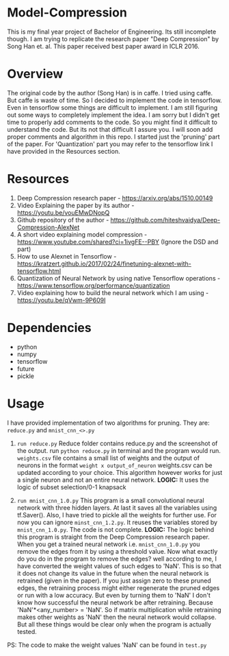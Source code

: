 # Model-Compression
This is my final year project of Bachelor of Engineering. Its still incomplete though. I am trying to replicate the research paper "Deep Compression" by Song Han et. al. This paper received best paper award in ICLR 2016.

# Overview
The original code by the author (Song Han) is in caffe. I tried using caffe. But caffe is waste of time. So I decided to implement the code in tensorflow. Even in tensorflow some things are difficult to implement. I am still figuring out some ways to completely implement the idea. I am sorry but I didn't get time to properly add comments to the code. So you might find it difficult to understand the code. But its not that difficult I assure you. I will soon add proper comments and algorithm in this repo. I started just the 'pruning' part of the paper. For 'Quantization' part you may refer to the tensorflow link I have provided in the Resources section.

# Resources
1) Deep Compression research paper - https://arxiv.org/abs/1510.00149
2) Video Explaining the paper by its author - https://youtu.be/vouEMwDNopQ
3) Github repository of the author - https://github.com/hiteshvaidya/Deep-Compression-AlexNet
4) A short video explaining model compression - https://www.youtube.com/shared?ci=1ivgFE--PBY (Ignore the DSD and part)
5) How to use Alexnet in Tensorflow - https://kratzert.github.io/2017/02/24/finetuning-alexnet-with-tensorflow.html
6) Quantization of Neural Network by using native Tensorflow operations - https://www.tensorflow.org/performance/quantization
7) Video explaining how to build the neural network which I am using - https://youtu.be/qVwm-9P609I

# Dependencies
* python
* numpy
* tensorflow
* future
* pickle

# Usage
I have provided implementation of two algorithms for pruning. They are: `reduce.py` and `mnist_cnn_<>.py`

1) `run reduce.py`
Reduce folder contains reduce.py and the screenshot of the output. run `python reduce.py` in terminal and the program would run. `weights.csv` file contains a small list of weights and the output of neurons in the format `weight x output_of_neuron`
weights.csv can be updated according to your choice. This algorithm however works for just a single neuron and not an entire neural network.
__LOGIC:__
It uses the logic of subset selection/0-1 knapsack

2) `run mnist_cnn_1.0.py`
This program is a small convolutional neural network with three hidden layers. At last it saves all the variables using tf.Saver(). Also, I have tried to pickle all the weights for further use.
For now you can ignore `minst_cnn_1.2.py`. It reuses the variables stored by `mnist_cnn_1.0.py`. The code is not complete. 
**LOGIC:**
The logic behind this program is straight from the Deep Compression research paper. When you get a trained neural network i.e. `mnist_cnn_1.0.py` you remove the edges from it by using a threshold value. Now what exactly do you do in the program to remove the edges? well according to me, I have converted the weight values of such edges to 'NaN'. This is so that it does not change its value in the future when the neural network is retrained (given in the paper). If you just assign zero to these pruned edges, the retraining process might either regenerate the pruned edges or run with a low accuracy.
But even by turning them to 'NaN' I don't know how successful the neural network be after retraining. Because 'NaN'*<any_number> = 'NaN'. So if matrix multiplication while retraining makes other weights as 'NaN' then the neural network would collapse. But all these things would be clear only when the program is actually tested.

PS: The code to make the weight values 'NaN' can be found in `test.py`
